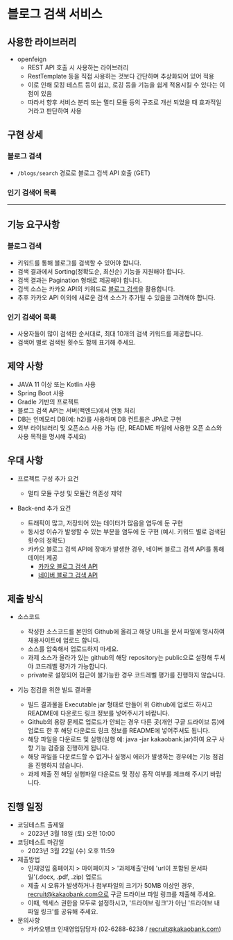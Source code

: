# 블로그 검색 서비스

## 사용한 라이브러리
- openfeign
  - REST API 호출 시 사용하는 라이브러리
  - RestTemplate 등을 직접 사용하는 것보다 간단하며 추상화되어 있어 적용
  - 이로 인해 모킹 테스트 등이 쉽고, 로깅 등을 기능을 쉽게 적용시킬 수 있다는 이점이 있음
  - 따라서 향후 서비스 분리 또는 멀티 모듈 등의 구조로 개선 되었을 때 효과적일거라고 판단하여 사용

## 구현 상세

### 블로그 검색
* `/blogs/search` 경로로 블로그 검색 API 호출 (GET)

### 인기 검색어 목록

---

## 기능 요구사항

### 블로그 검색
- 키워드를 통해 블로그를 검색할 수 있어야 합니다.
- 검색 결과에서 Sorting(정확도순, 최신순) 기능을 지원해야 합니다.
- 검색 결과는 Pagination 형태로 제공해야 합니다.
- 검색 소스는 카카오 API의 키워드로 [블로그 검색](https://developers.kakao.com/docs/latest/ko/daum-search/dev-guide#search-blog)을 활용합니다.
- 추후 카카오 API 이외에 새로운 검색 소스가 추가될 수 있음을 고려해야 합니다.

### 인기 검색어 목록
- 사용자들이 많이 검색한 순서대로, 최대 10개의 검색 키워드를 제공합니다.
- 검색어 별로 검색된 횟수도 함께 표기해 주세요.

## 제약 사항
- JAVA 11 이상 또는 Kotlin 사용
- Spring Boot 사용
- Gradle 기반의 프로젝트
- 블로그 검색 API는 서버(백엔드)에서 연동 처리
- DB는 인메모리 DB(예: h2)를 사용하며 DB 컨트롤은 JPA로 구현
- 외부 라이브러리 및 오픈소스 사용 가능 (단, README 파일에 사용한 오픈 소스와 사용 목적을 명시해 주세요)

## 우대 사항
- 프로젝트 구성 추가 요건
  - 멀티 모듈 구성 및 모듈간 의존성 제약

- Back-end 추가 요건
  - 트래픽이 많고, 저장되어 있는 데이터가 많음을 염두에 둔 구현
  - 동시성 이슈가 발생할 수 있는 부분을 염두에 둔 구현 (예시. 키워드 별로 검색된 횟수의 정확도)
  - 카카오 블로그 검색 API에 장애가 발생한 경우, 네이버 블로그 검색 API를 통해 데이터 제공
    - [카카오 블로그 검색 API](https://developers.kakao.com/docs/latest/ko/daum-search/dev-guide#search-blog)
    - [네이버 블로그 검색 API](https://developers.naver.com/docs/serviceapi/search/blog/blog.md)

## 제출 방식
- 소스코드
  - 작성한 소스코드를 본인의 Github에 올리고 해당 URL을 문서 파일에 명시하여 채용사이트에 업로드 합니다.
  - 소스를 압축해서 업로드하지 마세요.
  - 과제 소스가 올라가 있는 github의 해당 repository는 public으로 설정해 두셔야 코드레벨 평가가 가능합니다.
  - private로 설정되어 접근이 불가능한 경우 코드레벨 평가를 진행하지 않습니다.

- 기능 점검을 위한 빌드 결과물
  - 빌드 결과물을 Executable jar 형태로 만들어 위 Github에 업로드 하시고 README에 다운로드 링크 정보를 넣어주시기 바랍니다.
  - Github의 용량 문제로 업로드가 안되는 경우 다른 곳(개인 구글 드라이브 등)에 업로드 한 후 해당 다운로드 링크 정보를 README에 넣어주셔도 됩니다.
  - 해당 파일을 다운로드 및 실행(실행 예: java -jar kakaobank.jar)하여 요구 사항 기능 검증을 진행하게 됩니다.
  - 해당 파일을 다운로드할 수 없거나 실행시 에러가 발생하는 경우에는 기능 점검을 진행하지 않습니다.
  - 과제 제출 전 해당 실행파일 다운로드 및 정상 동작 여부를 체크해 주시기 바랍니다.

## 진행 일정
- 코딩테스트 출제일
  - 2023년 3월 18일 (토) 오전 10:00
- 코딩테스트 마감일
  - 2023년 3월 22일 (수) 오후 11:59
- 제출방법
  - 인재영입 홈페이지 > 마이페이지 > '과제제출'란에 'url이 포함된 문서파일'(.docx, .pdf, .zip) 업로드
  - 제출 시 오류가 발생하거나 첨부파일의 크기가 50MB 이상인 경우, recruit@kakaobank.com으로 구글 드라이브 파일 링크를 제출해 주세요.
  - 이때, 엑세스 권한을 모두로 설정하시고, '드라이브 링크'가 아닌 '드라이브 내 파일 링크'를 공유해 주세요.
- 문의사항
  - 카카오뱅크 인재영입담당자 (02-6288-6238 / recruit@kakaobank.com)

